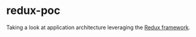 # redux-poc

Taking a look at application architecture leveraging the [Redux framework](https://github.com/rackt/redux).
